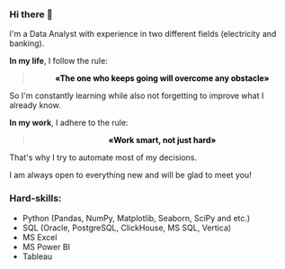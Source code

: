 ### Hi there 👋

I'm a Data Analyst with experience in two different fields (electricity and banking).

**In my life**, I follow the rule:

<div align="center">
  <blockquote>
    <strong style="color: black;">«The one who keeps going will overcome any obstacle»</strong>
  </blockquote>
</div>

So I'm constantly learning while also not forgetting to improve what I already know.  

**In my work**, I adhere to the rule:

<div align="center">
  <blockquote>
    <strong style="color: black;">«Work smart, not just hard»</strong>
  </blockquote>
</div>

That's why I try to automate most of my decisions.

I am always open to everything new and will be glad to meet you!

### Hard-skills:
- Python (Pandas, NumPy, Matplotlib, Seaborn, SciPy and etc.)
- SQL (Oracle, PostgreSQL, ClickHouse, MS SQL, Vertica)
- MS Excel
- MS Power BI
- Tableau
